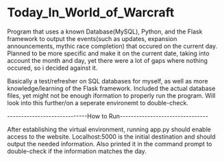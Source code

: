 # Today_In_World_of_Warcraft
Program that uses a known Database(MySQL), Python, and the Flask framework to output the events(such as updates, expansion announcements, mythic race completion) that occured on the current day. Planned to be more specific and make it on the current date, taking into account the month and day, yet there were a lot of gaps where nothing occured, so i decided against it.

Basically a test/refresher on SQL databases for myself, as well as more knowledge/learning of the Flask framework. Included the actual database files, yet might not be enough iformation to properly run the program. Will look into this further/on a seperate environemt to double-check.

-----------------------------How to Run--------------------------------


After establishing the virtual environment, running app.py should enable access to the website. Localhost:5000 is the initial destination and should output the needed information. Also printed it in the command prompt to double-check if the information matches the day.

